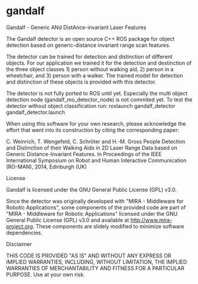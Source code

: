 gandalf
=======

Gandalf - Generic ANd DistAnce-invariant Laser Features

The Gandalf detector is an open source C++ ROS package for object detection based on generic-distance invariant range scan features. 

The detector can be trained for detection and distinction of different objects. For our application we trained it for the detection and destinction of the three object classes 1) person without walking aid, 2) person in a wheelchair, and 3) person with a walker. The trained model for detection and distinction of these objects is provided with this detector. 

The detector is not fully ported to ROS until yet. Especially the multi object detection node (gandalf_mo_detector_node) is not commited yet. 
To test the detector without object classification run: roslaunch gandalf_detector gandalf_detector.launch

When using this software for your own research, please acknowledge the effort that went into its construction by citing the corresponding paper:

  C. Weinrich, T. Wengefeld, C. Schröter and H.-M. Gross
  People Detection and Distinction of their Walking Aids in 2D Laser Range Data based on Generic Distance-Invariant Features.
  In Proceedings of the IEEE International Symposium on Robot and Human Interactive Communication (RO-MAN), 2014, Edinburgh (UK)

License

Gandalf is licensed under the GNU General Public License (GPL) v3.0.

Since the detector was originally developed with "MIRA - Middleware for Robotic Applications", some components of the provided code are part of "MIRA - Middleware for Robotic Applications" licensed under the GNU General Public License (GPL) v3.0 and available at http://www.mira-project.org. These components are slidely modified to minimize software dependencies. 

Disclaimer

THIS CODE IS PROVIDED "AS IS" AND WITHOUT ANY EXPRESS OR IMPLIED WARRANTIES, INCLUDING, WITHOUT LIMITATION, THE IMPLIED WARRANTIES OF MERCHANTABILITY AND FITNESS FOR A PARTICULAR PURPOSE. Use at your own risk.
